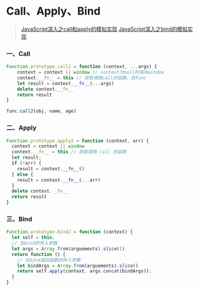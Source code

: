 # Call、Apply、Bind
> [JavaScript深入之call和apply的模拟实现](https://github.com/mqyqingfeng/Blog/issues/11)
> [JavaScript深入之bind的模拟实现](https://github.com/mqyqingfeng/Blog/issues/12)
### 一、Call
```javascript
Function.prototype.call2 = function (context, ...args) {
    context = context || window // context为null时指向window
    context.__fn__ = this // 获取调用call的函数，及func
    let result = context.__fn__(...args)
    delete context.__fn__
    return result
}

func.call2(obj, name, age)
```

### 二、Apply
```javascript
Function.prototype.apply2 = function (context, arr) {
  context = context || window
  context.__fn__ = this // 获取调用 call 的函数
  let result;
  if (!arr)	{
    result = context.__fn__()
  } else {
    result = context.__fn__(...arr)
  }
  delete context.__fn__
  return result
}
```

### 三、Bind
```javascript
Function.prototype.bind2 = function (context) {
  let self = this;
  // 在bind的传入参数
  let args = Array.from(arguements).slice(1)
  return function () {
    // 在bind返回函数的传入参数
    let bindArgs = Array.from(arguements).slice()
    return self.apply(context, args.concat(bindArgs));
  }
}
```